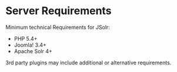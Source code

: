# Server Requirements

Minimum technical Requirements for JSolr:

* PHP 5.4+
* Joomla! 3.4+
* Apache Solr 4+

3rd party plugins may include additional or alternative requirements.
